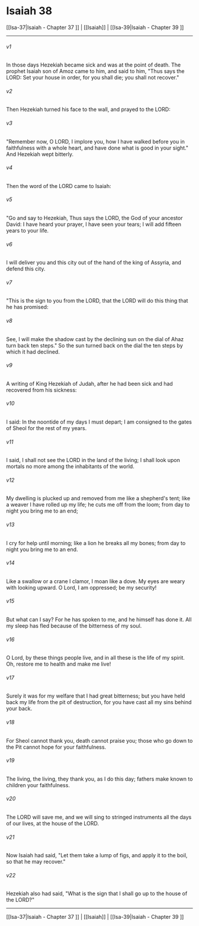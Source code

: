 # Isaiah 38

[[Isa-37|Isaiah - Chapter 37 ]] | [[Isaiah]] | [[Isa-39|Isaiah - Chapter 39 ]]
***

###### v1
In those days Hezekiah became sick and was at the point of death. The prophet Isaiah son of Amoz came to him, and said to him, "Thus says the LORD: Set your house in order, for you shall die; you shall not recover."
###### v2
Then Hezekiah turned his face to the wall, and prayed to the LORD:
###### v3
"Remember now, O LORD, I implore you, how I have walked before you in faithfulness with a whole heart, and have done what is good in your sight." And Hezekiah wept bitterly.
###### v4
Then the word of the LORD came to Isaiah:
###### v5
"Go and say to Hezekiah, Thus says the LORD, the God of your ancestor David: I have heard your prayer, I have seen your tears; I will add fifteen years to your life.
###### v6
I will deliver you and this city out of the hand of the king of Assyria, and defend this city.
###### v7
"This is the sign to you from the LORD, that the LORD will do this thing that he has promised:
###### v8
See, I will make the shadow cast by the declining sun on the dial of Ahaz turn back ten steps." So the sun turned back on the dial the ten steps by which it had declined.
###### v9
A writing of King Hezekiah of Judah, after he had been sick and had recovered from his sickness:
###### v10
I said: In the noontide of my days I must depart; I am consigned to the gates of Sheol for the rest of my years.
###### v11
I said, I shall not see the LORD in the land of the living; I shall look upon mortals no more among the inhabitants of the world.
###### v12
My dwelling is plucked up and removed from me like a shepherd's tent; like a weaver I have rolled up my life; he cuts me off from the loom; from day to night you bring me to an end;
###### v13
I cry for help until morning; like a lion he breaks all my bones; from day to night you bring me to an end.
###### v14
Like a swallow or a crane I clamor, I moan like a dove. My eyes are weary with looking upward. O Lord, I am oppressed; be my security!
###### v15
But what can I say? For he has spoken to me, and he himself has done it. All my sleep has fled because of the bitterness of my soul.
###### v16
O Lord, by these things people live, and in all these is the life of my spirit. Oh, restore me to health and make me live!
###### v17
Surely it was for my welfare that I had great bitterness; but you have held back my life from the pit of destruction, for you have cast all my sins behind your back.
###### v18
For Sheol cannot thank you, death cannot praise you; those who go down to the Pit cannot hope for your faithfulness.
###### v19
The living, the living, they thank you, as I do this day; fathers make known to children your faithfulness.
###### v20
The LORD will save me, and we will sing to stringed instruments all the days of our lives, at the house of the LORD.
###### v21
Now Isaiah had said, "Let them take a lump of figs, and apply it to the boil, so that he may recover."
###### v22
Hezekiah also had said, "What is the sign that I shall go up to the house of the LORD?"

***

[[Isa-37|Isaiah - Chapter 37 ]] | [[Isaiah]] | [[Isa-39|Isaiah - Chapter 39 ]]
